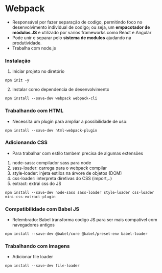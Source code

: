 # Webpack   

- Responsável por fazer separação de codigo, permitindo foco no desenvolvimento individual de codigo; ou seja, um **empacotador de módulos JS** e utilizado por varios frameworks como React e Angular
- Pode unir e separar pelo **sistema de modulos** ajudando na produtividade.
- Trabalha com node.js   

### Instalação   

1. Iniciar projeto no diretório 
```
npm init -y
```
2. Instalar como dependencia de desenvolvimento
```
npm install --save-dev webpack webpack-cli
```   

### Trabalhando com HTML   

- Necessita um plugin para ampliar a possibilidade de uso:   

```
npm install --save-dev html-webpack-plugin
```

### Adicionando CSS   

- Para trabalhar com estilo tambem precisa de algumas extensões  

1. node-sass: compilador sass para node
2. sass-loader: carrega para o webpack compilar 
3. style-loader: injeta estilos na árvore de objetos (DOM)
4. css-loader: interpreta diretivas do CSS (import,..)
5. extract: extrai css do JS  

```
npm install --save-dev node-sass sass-loader style-loader css-loader mini-css-extract-plugin
```   

### Compatibilidade com Babel JS    

- Relembrado: Babel transforma codigo JS para ser mais compatível com navegadores antigos
```
npm install --save-dev @babel/core @babel/preset-env babel-loader
```   

### Trabalhando com imagens    

- Adicionar file loader
```
npm install --save-dev file-loader
```

